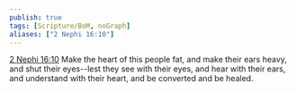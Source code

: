 ```yaml
---
publish: true
tags: [Scripture/BoM, noGraph]
aliases: ["2 Nephi 16:10"]
---
```

[2 Nephi 16:10](https://churchofjesuschrist.org/study/scriptures/bofm/2-ne/16?lang=eng&id=p10#p10) Make the heart of this people fat, and make their ears heavy, and shut their eyes--lest they see with their eyes, and hear with their ears, and understand with their heart, and be converted and be healed.
